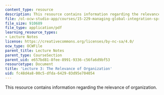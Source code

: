 ```yaml
---
content_type: resource
description: This resource contains information regarding the relevance of organization.
file: /ol-ocw-studio-app/courses/15-229-managing-global-integration-spring-2012/fc48d4a800c5dfda642903d95e704054_MIT15_229S12_lec03.pdf
file_size: 910689
file_type: application/pdf
learning_resource_types:
- Lecture Notes
license: https://creativecommons.org/licenses/by-nc-sa/4.0/
ocw_type: OCWFile
parent_title: Lecture Notes
parent_type: CourseSection
parent_uid: e657bd81-8fee-8991-9336-c56fa6d9bf53
resourcetype: Document
title: 'Lecture 3: The Relevance of Organization'
uid: fc48d4a8-00c5-dfda-6429-03d95e704054
---
```

This resource contains information regarding the relevance of organization.
